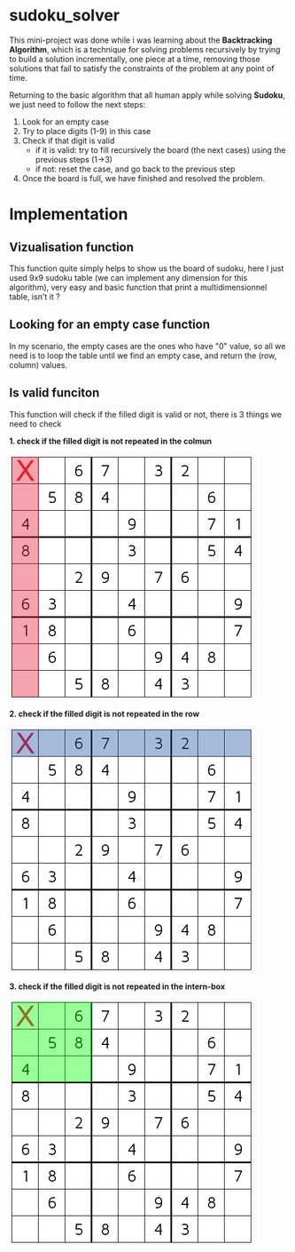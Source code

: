 # sudoku_solver

This mini-project was done while i was learning about the **Backtracking Algorithm**, which is a technique for solving problems recursively by trying to build a solution incrementally, one piece at a time, removing those solutions that fail to satisfy the constraints of the problem at any point of time.

Returning to the basic algorithm that all human apply while solving **Sudoku**, we just need to follow the next steps:
  1. Look for an empty case
  2. Try to place digits (1-9) in this case
  3. Check if that digit is valid
      - if it is valid: try to fill recursively the board (the next cases) using the previous steps (1->3)
      - if not: reset the case, and go back to the previous step
  4. Once the board is full, we have finished and resolved the problem.
  

# Implementation

## Vizualisation function
This function quite simply helps to show us the board of sudoku, here I just used 9x9 sudoku table (we can implement any dimension for this algorithm), very easy and basic function that print a multidimensionnel table, isn't it ?

## Looking for an empty case function
In my scenario, the empty cases are the ones who have "0" value, so all we need is to loop the table until we find an empty case, and return the (row, column) values.

## Is valid funciton
This function will check if the filled digit is valid or not, there is 3 things we need to check

 **1. check if the filled digit is not repeated in the colmun**
 
  ![GitHub Logo](https://github.com/z0loy/sudoku_solver/blob/master/Images/2.jpg)
  
 **2. check if the filled digit is not repeated in the row**
 
 ![GitHub Logo](https://github.com/z0loy/sudoku_solver/blob/master/Images/1.jpg)
 
 **3. check if the filled digit is not repeated in the intern-box**
 
  ![GitHub Logo](https://github.com/z0loy/sudoku_solver/blob/master/Images/3.jpg)

 
